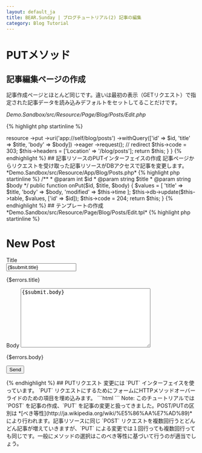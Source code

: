 ```yaml
---
layout: default_ja
title: BEAR.Sunday | ブログチュートリアル(2) 記事の編集
category: Blog Tutorial
---
```


# PUTメソッド

## 記事編集ページの作成

記事作成ページとほとんど同じです。違いは最初の表示（GETリクエスト）で指定された記事データを読み込みデフォルトをセットしてることだけです。

*Demo.Sandbox/src/Resource/Page/Blog/Posts/Edit.php*

{% highlight php startinline %}
<?php

namespace Demo\Sandbox\Resource\Page\Blog\Posts;

use BEAR\Resource\ResourceObject;
use BEAR\Sunday\Inject\ResourceInject;
use BEAR\Sunday\Annotation\Form;
use BEAR\Resource\Annotation\Embed;

class Edit extends ResourceObject
{
    use ResourceInject;

    /**
     * @Embed(rel="submit", src="app://self/blog/posts{?id}")
     */
    public function onGet($id)
    {
        $this['id'] = $id;

        return $this;
    }

    /**
     * @param int    $id
     * @param string $title
     * @param string $body
     *
     * @Form
     */
    public function onPut($id, $title, $body)
    {
        // update post
        $this->resource
            ->put
            ->uri('app://self/blog/posts')
            ->withQuery(['id' => $id, 'title' => $title, 'body' => $body])
            ->eager
            ->request();

        // redirect
        $this->code = 303;
        $this->headers = ['Location' => '/blog/posts'];

        return $this;
    }
}
{% endhighlight %}

## 記事リソースのPUTインターフェイスの作成

記事ページからリクエストを受け取った記事リソースがDBアクセスで記事を変更します。

*Demo.Sandbox/src/Resource/App/Blog/Posts.php*

{% highlight php startinline %}
    /**
     * @param int    $id
     * @param string $title
     * @param string $body
     */
    public function onPut($id, $title, $body)
    {
        $values = [
            'title' => $title,
            'body' => $body,
            'modified' => $this->time
        ];
        $this->db->update($this->table, $values, ['id' => $id]);
        $this->code = 204;

        return $this;
    }
{% endhighlight %}

## テンプレートの作成

*Demo.Sandbox/src/Resource/Page/Blog/Posts/Edit.tpl*

{% highlight php startinline %}
<!DOCTYPE html>
<html lang="en">
<head>
    <link href="//netdna.bootstrapcdn.com/bootstrap/3.1.1/css/bootstrap.min.css">
    <meta name="viewport" content="width=device-width, initial-scale=1">
</head>
<body>
    <div class="container">
        <h1>New Post</h1>
        <form action="/blog/posts/edit" method="POST">
            <input type="hidden" name="_method" value="PUT">
            <input type="hidden" name="id" value="{$id}">
            
            <div class="form-group {if $errors.title}error{/if}">
                <label class="control-label" for="title">Title</label>
                <div class="controls">
                    <input type="text" id="title" name="title" value="{$submit.title}">
                    <p class="help-block">{$errors.title}</p>
                </div>
            </div>
            <div class="form-group {if $errors.body}error{/if}">
                <label class="control-label" for="body">Body</label>
                <textarea name="body" rows="10" cols="40">{$submit.body}</textarea>
                <p class="help-block">{$errors.body}</p>
            </div>
            <input type="submit" value="Send">
        </form>
    </div>
</body>
</html>
{% endhighlight %}

## PUTリクエスト

変更には `PUT` インターフェイスを使っています。

`PUT` リクエストにするためにフォームにHTTPメソッドオーバーライドのための項目を埋め込みます。

```html
<input type="hidden" name="_method" value="PUT">
```

Note: このチュートリアルでは　`POST` を記事の作成、`PUT` を記事の変更と扱ってきました。POST/PUTの区別は *[べき等性](http://ja.wikipedia.org/wiki/%E5%86%AA%E7%AD%89)* により行われます。記事リソースに同じ `POST` リクエストを複数回行うとどんどん記事が増えていきますが、`PUT` による変更では１回行っても複数回行っても同じです。一般にメソッドの選択はこのべき等性に基づいて行うのが適当でしょう。
